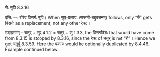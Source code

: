 

 रोः सुपि 8.3.16 


वृत्तिः --: रोरेव विसर्गः सुपि। When सुप्-प्रत्यय: (सप्तमी-बहुवचनम्) follows, only “रुँ” gets विसर्गः as a replacement, not any other रेफ:। 


उदाहरणम् – चतुर् + सुप् 4.1.2 = चतुर् + सु 1.3.3, the विसर्गादेशः that would have come from 8.3.15 is stopped by 8.3.16, since the रेफः of चतुर् is not “रुँ”। Hence we get चतुर्षु 8.3.59. Here the षकारः would be optionally duplicated by 8.4.46. Example continued below. 


